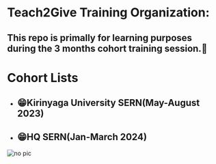



# Teach2Give Training Organization:
## This repo is primally for learning purposes during the 3 months cohort training session.🤔

# Cohort Lists
- ## 😁Kirinyaga University SERN(May-August 2023)
- ## 😁HQ SERN(Jan-March 2024)

![no pic](./MicrosoftTeams-image.png)
